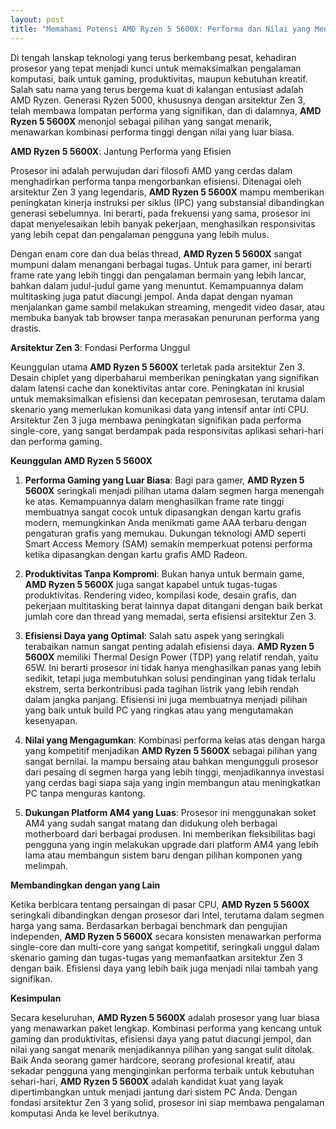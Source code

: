 ```yaml
---
layout: post
title: "Memahami Potensi AMD Ryzen 5 5600X: Performa dan Nilai yang Mengagumkan"
---
```


Di tengah lanskap teknologi yang terus berkembang pesat, kehadiran prosesor yang tepat menjadi kunci untuk memaksimalkan pengalaman komputasi, baik untuk gaming, produktivitas, maupun kebutuhan kreatif. Salah satu nama yang terus bergema kuat di kalangan entusiast adalah AMD Ryzen. Generasi Ryzen 5000, khususnya dengan arsitektur Zen 3, telah membawa lompatan performa yang signifikan, dan di dalamnya, **AMD Ryzen 5 5600X** menonjol sebagai pilihan yang sangat menarik, menawarkan kombinasi performa tinggi dengan nilai yang luar biasa.

**AMD Ryzen 5 5600X**: Jantung Performa yang Efisien

Prosesor ini adalah perwujudan dari filosofi AMD yang cerdas dalam menghadirkan performa tanpa mengorbankan efisiensi. Ditenagai oleh arsitektur Zen 3 yang legendaris, **AMD Ryzen 5 5600X** mampu memberikan peningkatan kinerja instruksi per siklus (IPC) yang substansial dibandingkan generasi sebelumnya. Ini berarti, pada frekuensi yang sama, prosesor ini dapat menyelesaikan lebih banyak pekerjaan, menghasilkan responsivitas yang lebih cepat dan pengalaman pengguna yang lebih mulus.

Dengan enam core dan dua belas thread, **AMD Ryzen 5 5600X** sangat mumpuni dalam menangani berbagai tugas. Untuk para gamer, ini berarti frame rate yang lebih tinggi dan pengalaman bermain yang lebih lancar, bahkan dalam judul-judul game yang menuntut. Kemampuannya dalam multitasking juga patut diacungi jempol. Anda dapat dengan nyaman menjalankan game sambil melakukan streaming, mengedit video dasar, atau membuka banyak tab browser tanpa merasakan penurunan performa yang drastis.

**Arsitektur Zen 3**: Fondasi Performa Unggul

Keunggulan utama **AMD Ryzen 5 5600X** terletak pada arsitektur Zen 3. Desain chiplet yang diperbaharui memberikan peningkatan yang signifikan dalam latensi cache dan konektivitas antar core. Peningkatan ini krusial untuk memaksimalkan efisiensi dan kecepatan pemrosesan, terutama dalam skenario yang memerlukan komunikasi data yang intensif antar inti CPU. Arsitektur Zen 3 juga membawa peningkatan signifikan pada performa single-core, yang sangat berdampak pada responsivitas aplikasi sehari-hari dan performa gaming.

**Keunggulan AMD Ryzen 5 5600X**

1.  **Performa Gaming yang Luar Biasa**: Bagi para gamer, **AMD Ryzen 5 5600X** seringkali menjadi pilihan utama dalam segmen harga menengah ke atas. Kemampuannya dalam menghasilkan frame rate tinggi membuatnya sangat cocok untuk dipasangkan dengan kartu grafis modern, memungkinkan Anda menikmati game AAA terbaru dengan pengaturan grafis yang memukau. Dukungan teknologi AMD seperti Smart Access Memory (SAM) semakin memperkuat potensi performa ketika dipasangkan dengan kartu grafis AMD Radeon.

2.  **Produktivitas Tanpa Kompromi**: Bukan hanya untuk bermain game, **AMD Ryzen 5 5600X** juga sangat kapabel untuk tugas-tugas produktivitas. Rendering video, kompilasi kode, desain grafis, dan pekerjaan multitasking berat lainnya dapat ditangani dengan baik berkat jumlah core dan thread yang memadai, serta efisiensi arsitektur Zen 3.

3.  **Efisiensi Daya yang Optimal**: Salah satu aspek yang seringkali terabaikan namun sangat penting adalah efisiensi daya. **AMD Ryzen 5 5600X** memiliki Thermal Design Power (TDP) yang relatif rendah, yaitu 65W. Ini berarti prosesor ini tidak hanya menghasilkan panas yang lebih sedikit, tetapi juga membutuhkan solusi pendinginan yang tidak terlalu ekstrem, serta berkontribusi pada tagihan listrik yang lebih rendah dalam jangka panjang. Efisiensi ini juga membuatnya menjadi pilihan yang baik untuk build PC yang ringkas atau yang mengutamakan kesenyapan.

4.  **Nilai yang Mengagumkan**: Kombinasi performa kelas atas dengan harga yang kompetitif menjadikan **AMD Ryzen 5 5600X** sebagai pilihan yang sangat bernilai. Ia mampu bersaing atau bahkan mengungguli prosesor dari pesaing di segmen harga yang lebih tinggi, menjadikannya investasi yang cerdas bagi siapa saja yang ingin membangun atau meningkatkan PC tanpa menguras kantong.

5.  **Dukungan Platform AM4 yang Luas**: Prosesor ini menggunakan soket AM4 yang sudah sangat matang dan didukung oleh berbagai motherboard dari berbagai produsen. Ini memberikan fleksibilitas bagi pengguna yang ingin melakukan upgrade dari platform AM4 yang lebih lama atau membangun sistem baru dengan pilihan komponen yang melimpah.

**Membandingkan dengan yang Lain**

Ketika berbicara tentang persaingan di pasar CPU, **AMD Ryzen 5 5600X** seringkali dibandingkan dengan prosesor dari Intel, terutama dalam segmen harga yang sama. Berdasarkan berbagai benchmark dan pengujian independen, **AMD Ryzen 5 5600X** secara konsisten menawarkan performa single-core dan multi-core yang sangat kompetitif, seringkali unggul dalam skenario gaming dan tugas-tugas yang memanfaatkan arsitektur Zen 3 dengan baik. Efisiensi daya yang lebih baik juga menjadi nilai tambah yang signifikan.

**Kesimpulan**

Secara keseluruhan, **AMD Ryzen 5 5600X** adalah prosesor yang luar biasa yang menawarkan paket lengkap. Kombinasi performa yang kencang untuk gaming dan produktivitas, efisiensi daya yang patut diacungi jempol, dan nilai yang sangat menarik menjadikannya pilihan yang sangat sulit ditolak. Baik Anda seorang gamer hardcore, seorang profesional kreatif, atau sekadar pengguna yang menginginkan performa terbaik untuk kebutuhan sehari-hari, **AMD Ryzen 5 5600X** adalah kandidat kuat yang layak dipertimbangkan untuk menjadi jantung dari sistem PC Anda. Dengan fondasi arsitektur Zen 3 yang solid, prosesor ini siap membawa pengalaman komputasi Anda ke level berikutnya.
